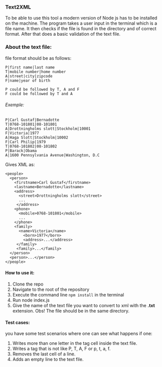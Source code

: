 ### Text2XML

To be able to use this tool a modern version of Node js has to be installed on the machine. The program takes a user input in the terminal which is a file name. It then checks if the file is found in the directory and of correct format. After that does a basic validation of the text file.

### About the text file:

file format should be as follows:

```
P|first name|last name
T|mobile number|home number
A|street|city|zipcode
F|name|year of birth
```

```
P could be followed by T, A and F
F could be followed by T and A
```
###### Exemple:

```
P|Carl Gustaf|Bernadotte
T|0768-101801|08-101801
A|Drottningholms slott|Stockholm|10001
F|Victoria|1977
A|Haga Slott|Stockholm|10002
F|Carl Philip|1979
T|0768-101802|08-101802
P|Barack|Obama
A|1600 Pennsylvania Avenue|Washington, D.C
```

Gives XML as:

```
<people>
  <person>
    <firstname>Carl Gustaf</firstname>
    <lastname>Bernadotte</lastname>
    <address>
      <street>Drottningholms slott</street>
      ...
     </address>
    <phone>
      <mobile>0768-101801</mobile>
      ...
    </phone>
    <family>
      <name>Victoria</name>
        <born>1977</born>
        <address>...</address>
     </family>
     <family>...</family>
  </person>
  <person>...</person>
</people>
```
#### How to use it:
1. Clone the repo
2. Navigate to the root of the repository
3. Execute the command line `npm install` in the terminal
4. Run node index.js
5. Give the name of the text file you want to convert to xml with the **.txt** extension. Obs! The file should be in the same directory.

#### Test cases:
you have some test scenarios where one can see what happens if one:

1. Writes more than one letter in the tag cell inside the text file.
2. Writes a tag that is not like P, T, A, F or p, t, a, f.
3. Removes the last cell of a line.
4. Adds an empty line to the text file.